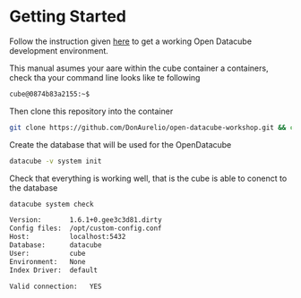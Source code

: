 # Getting Started

Follow the instruction given [here](https://github.com/DonAurelio/docker-compose) to get a working Open Datacube development environment.

This manual asumes your aare within the cube container a containers, check tha your command line looks like te following

```sh
cube@0874b83a2155:~$ 
```

Then clone this repository into the container

```sh 
git clone https://github.com/DonAurelio/open-datacube-workshop.git && cd open-datacube-workshop
```

Create the database that will be used for the OpenDatacube

```sh
datacube -v system init
```

Check that everything is working well, that is the cube is able to conenct to the database

```sh 
datacube system check

Version:       1.6.1+0.gee3c3d81.dirty
Config files:  /opt/custom-config.conf
Host:          localhost:5432
Database:      datacube
User:          cube
Environment:   None
Index Driver:  default

Valid connection:	YES
```